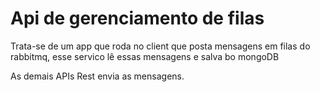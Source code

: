 # Api de gerenciamento de filas

Trata-se de um app que roda no client que posta mensagens em filas do rabbitmq, esse servico lê essas mensagens e salva bo mongoDB

As demais APIs Rest envia as mensagens.